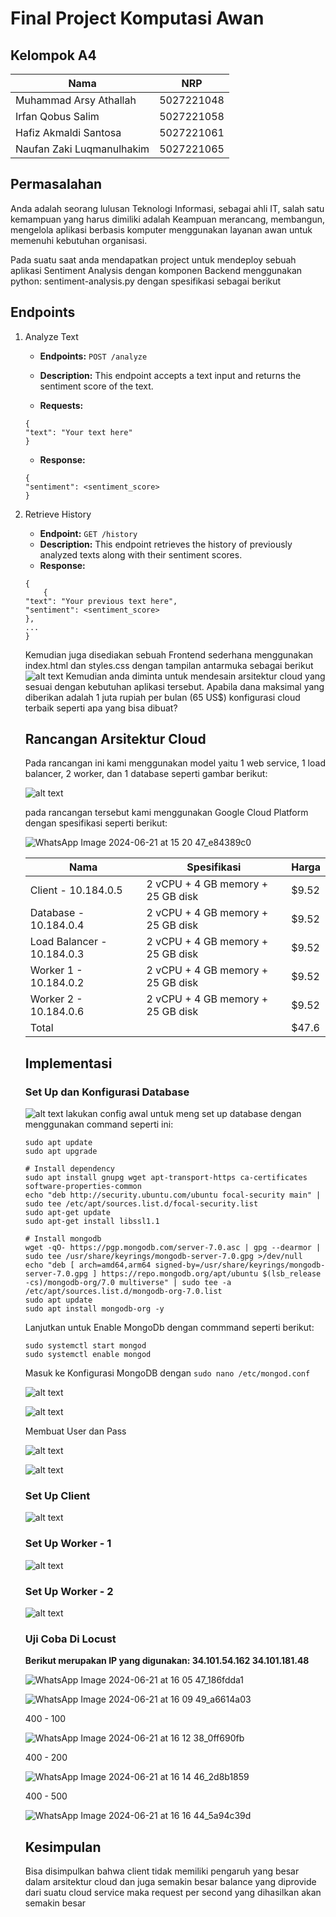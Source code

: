 # Final Project Komputasi Awan

## Kelompok A4

| Nama | NRP |
|-----------------------|--------------|
| Muhammad Arsy Athallah | 5027221048 |
| Irfan Qobus Salim| 5027221058 |
| Hafiz Akmaldi Santosa| 5027221061 |
| Naufan Zaki Luqmanulhakim| 5027221065 |

## Permasalahan

Anda adalah seorang lulusan Teknologi Informasi, sebagai ahli IT, salah satu kemampuan yang harus dimiliki adalah Keampuan merancang, membangun, mengelola aplikasi berbasis komputer menggunakan layanan awan untuk memenuhi kebutuhan organisasi.

Pada suatu saat anda mendapatkan project untuk mendeploy sebuah aplikasi Sentiment Analysis dengan komponen Backend menggunakan python: sentiment-analysis.py dengan spesifikasi sebagai berikut

## Endpoints

1. Analyze Text
    - **Endpoints:** `POST /analyze`
    - **Description:**  This endpoint accepts a text input and returns the sentiment score of the text.

    - **Requests:**
    ~~~
    {
    "text": "Your text here"
    }
    ~~~

    - **Response:**
    ~~~
    {
    "sentiment": <sentiment_score>
    }
    ~~~

2. Retrieve History
    - **Endpoint:** `GET /history`
    - **Description:** This endpoint retrieves the history of previously analyzed texts along with their sentiment scores.
    - **Response:**
    ~~~
    {
        {
   "text": "Your previous text here",
   "sentiment": <sentiment_score>
    }, 
    ...
    }
    ~~~

    Kemudian juga disediakan sebuah Frontend sederhana menggunakan index.html dan styles.css dengan tampilan antarmuka sebagai berikut
    ![alt text](image.png)
    Kemudian anda diminta untuk mendesain arsitektur cloud yang sesuai dengan kebutuhan aplikasi tersebut. Apabila dana maksimal yang diberikan adalah 1 juta rupiah per bulan (65 US$) konfigurasi cloud terbaik seperti apa yang bisa dibuat?

    ## Rancangan Arsitektur Cloud

    Pada rancangan ini kami menggunakan model yaitu 1 web service, 1 load balancer, 2 worker, dan 1 database seperti gambar berikut:
   
    ![alt text](image-1.png)

    pada rancangan tersebut kami menggunakan Google Cloud Platform dengan spesifikasi seperti berikut:

   ![WhatsApp Image 2024-06-21 at 15 20 47_e84389c0](https://github.com/NaufanZaki/FP-TKA-A04/assets/128389289/c1de1180-f676-416c-8d4a-00ba117ac7ba)


    | Nama | Spesifikasi | Harga |
    |-----------------------|--------------| --------- |
    | Client - 10.184.0.5 | 2 vCPU + 4 GB memory + 25 GB disk | $9.52 |
    | Database - 10.184.0.4 | 2 vCPU + 4 GB memory + 25 GB disk | $9.52 |
    | Load Balancer - 10.184.0.3| 2 vCPU + 4 GB memory + 25 GB disk |  $9.52 |
    | Worker 1 - 10.184.0.2 | 2 vCPU + 4 GB memory + 25 GB disk | $9.52 |
    | Worker 2 - 10.184.0.6 | 2 vCPU + 4 GB memory + 25 GB disk | $9.52 |
    |Total | | $47.6 |

    ## Implementasi

    ### Set Up dan Konfigurasi Database
    
    ![alt text](<WhatsApp Image 2024-06-20 at 23.16.36_199de0f0.jpg>)
    lakukan config awal untuk meng set up database dengan menggunakan command seperti ini:
    ~~~
    sudo apt update
    sudo apt upgrade

    # Install dependency
    sudo apt install gnupg wget apt-transport-https ca-certificates software-properties-common
    echo "deb http://security.ubuntu.com/ubuntu focal-security main" | sudo tee /etc/apt/sources.list.d/focal-security.list
    sudo apt-get update
    sudo apt-get install libssl1.1

    # Install mongodb
    wget -qO- https://pgp.mongodb.com/server-7.0.asc | gpg --dearmor | sudo tee /usr/share/keyrings/mongodb-server-7.0.gpg >/dev/null
    echo "deb [ arch=amd64,arm64 signed-by=/usr/share/keyrings/mongodb-server-7.0.gpg ] https://repo.mongodb.org/apt/ubuntu $(lsb_release -cs)/mongodb-org/7.0 multiverse" | sudo tee -a         /etc/apt/sources.list.d/mongodb-org-7.0.list
    sudo apt update
    sudo apt install mongodb-org -y
    ~~~

    Lanjutkan untuk Enable MongoDb dengan commmand seperti berikut:
    ~~~
    sudo systemctl start mongod
    sudo systemctl enable mongod
    ~~~

    Masuk ke Konfigurasi MongoDB dengan `sudo nano /etc/mongod.conf`

    ![alt text](<WhatsApp Image 2024-06-20 at 23.17.34_dcb5e892.jpg>)

    ![alt text](<WhatsApp Image 2024-06-20 at 23.30.53_7d6e15c2.jpg>)

    Membuat User dan Pass

    ![alt text](<WhatsApp Image 2024-06-20 at 23.41.06_20ae04c5.jpg>)

    ![alt text](<WhatsApp Image 2024-06-20 at 23.42.42_5ab5e758.jpg>)

    ### Set Up Client

    ![alt text](<WhatsApp Image 2024-06-21 at 00.03.20_42fecd6e.jpg>)

    ### Set Up Worker - 1

    ![alt text](<WhatsApp Image 2024-06-21 at 00.28.33_19c8f695.jpg>)

    ### Set Up Worker - 2

    ![alt text](<WhatsApp Image 2024-06-21 at 01.14.04_f590653b.jpg>)

   ### Uji Coba Di Locust

   **Berikut merupakan IP yang digunakan: 34.101.54.162
34.101.181.48**

   ![WhatsApp Image 2024-06-21 at 16 05 47_186fdda1](https://github.com/NaufanZaki/FP-TKA-A04/assets/128389289/7ea449d2-072d-4263-902c-af02281e7952)

   ![WhatsApp Image 2024-06-21 at 16 09 49_a6614a03](https://github.com/NaufanZaki/FP-TKA-A04/assets/128389289/e0283b42-1672-4c67-bd65-2a00215ae0c4)

   400 - 100

   ![WhatsApp Image 2024-06-21 at 16 12 38_0ff690fb](https://github.com/NaufanZaki/FP-TKA-A04/assets/128389289/d64a3ff4-5332-4365-8cd2-c57fc2ffd8dd)

   400 - 200

   ![WhatsApp Image 2024-06-21 at 16 14 46_2d8b1859](https://github.com/NaufanZaki/FP-TKA-A04/assets/128389289/34a16dd7-75df-4351-aee2-5f8308cbdb5e)

   400 - 500

   ![WhatsApp Image 2024-06-21 at 16 16 44_5a94c39d](https://github.com/NaufanZaki/FP-TKA-A04/assets/128389289/406a125d-1923-4e49-8675-ff37d1684862)



   




   


   ## Kesimpulan

   Bisa disimpulkan bahwa client tidak memiliki pengaruh yang besar dalam arsitektur cloud dan juga semakin besar balance yang diprovide dari suatu cloud service maka request per second yang dihasilkan akan semakin besar


    


    





    
